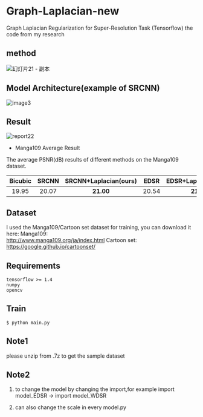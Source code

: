# Graph-Laplacian-new
Graph Laplacian Regularization for Super-Resolution Task (Tensorflow)
the code from my research  

## method
![幻灯片21 - 副本](https://user-images.githubusercontent.com/56641346/110503874-fba8d280-813f-11eb-8714-efbeb4e48f42.PNG)

## Model Architecture(example of SRCNN)
![image3](https://user-images.githubusercontent.com/56641346/110503975-12e7c000-8140-11eb-9f41-68964ff03609.png)

## Result
![report22](https://user-images.githubusercontent.com/56641346/110504172-3dd21400-8140-11eb-85b4-c7545d6be4c9.png)

- Manga109 Average Result
 
The average PSNR(dB) results of different methods on the Manga109 dataset.

|  Bicubic | SRCNN | **SRCNN+Laplacian(ours)**  | EDSR | **EDSR+Laplacian(ours)** |  WDSR |  **WDSR+Laplacian(ours)**  |
|:-------:|:-------:|:-------:|:-------:|:-------:|:-------:|:-------:|
| 19.95  |  20.07  |   **21.00**   | 20.54  | **21.89** |  20.31 |  **21.84** |

## Dataset
I used the Manga109/Cartoon set dataset for training, you can download it here: 
Manga109:  
http://www.manga109.org/ja/index.html
Cartoon set:  
https://google.github.io/cartoonset/

## Requirements
```
tensorflow >= 1.4
numpy
opencv
```

## Train
```
$ python main.py

```

## Note1
please unzip from .7z to get the sample dataset

## Note2
1. to change the model by changing the import,for example
import model_EDSR → import model_WDSR  

2. can also change the scale in every model.py
